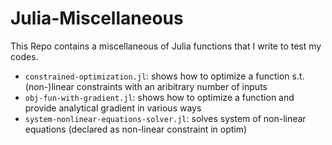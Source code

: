 # Julia-Miscellaneous
This Repo contains a miscellaneous of Julia functions that I write to test my codes.


  * `constrained-optimization.jl`: shows how to optimize a function s.t. (non-)linear constraints with an aribitrary number of inputs
  * `obj-fun-with-gradient.jl`: shows how to optimize a function and provide analytical gradient in various ways
  * `system-nonlinear-equations-solver.jl`: solves system of non-linear equations (declared as non-linear constraint in optim)

